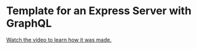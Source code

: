 # Template for an Express Server with GraphQL

[Watch the video to learn how it was made.](https://youtu.be/TU-jZTpCig4)
